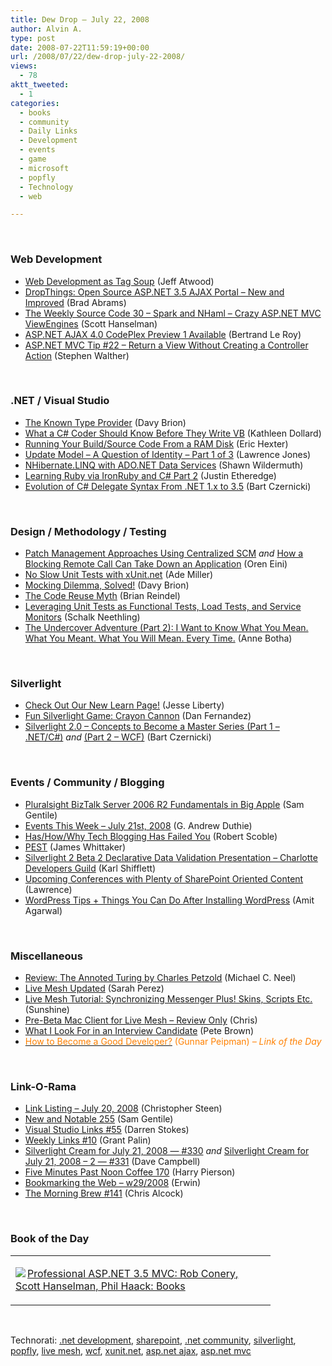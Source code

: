 ```yaml
---
title: Dew Drop – July 22, 2008
author: Alvin A.
type: post
date: 2008-07-22T11:59:19+00:00
url: /2008/07/22/dew-drop-july-22-2008/
views:
  - 78
aktt_tweeted:
  - 1
categories:
  - books
  - community
  - Daily Links
  - Development
  - events
  - game
  - microsoft
  - popfly
  - Technology
  - web

---
```

</p> 

&#160;

### Web Development

  * [Web Development as Tag Soup][1] (Jeff Atwood)
  * [DropThings: Open Source ASP.NET 3.5 AJAX Portal &#8211; New and Improved][2] (Brad Abrams)
  * [The Weekly Source Code 30 &#8211; Spark and NHaml &#8211; Crazy ASP.NET MVC ViewEngines][3] (Scott Hanselman)
  * [ASP.NET AJAX 4.0 CodePlex Preview 1 Available][4] (Bertrand Le Roy)
  * [ASP.NET MVC Tip #22 &#8211; Return a View Without Creating a Controller Action][5] (Stephen Walther)

&#160;

### .NET / Visual Studio

  * [The Known Type Provider][6] (Davy Brion)
  * [What a C# Coder Should Know Before They Write VB][7] (Kathleen Dollard)
  * [Running Your Build/Source Code From a RAM Disk][8] (Eric Hexter)
  * [Update Model &#8211; A Question of Identity &#8211; Part 1 of 3][9] (Lawrence Jones)
  * [NHibernate.LINQ with ADO.NET Data Services][10] (Shawn Wildermuth)
  * [Learning Ruby via IronRuby and C# Part 2][11] (Justin Etheredge)
  * [Evolution of C# Delegate Syntax From .NET 1.x to 3.5][12] (Bart Czernicki)

&#160;

### Design / Methodology / Testing

  * [Patch Management Approaches Using Centralized SCM][13]&#160;_and_&#160;[How a Blocking Remote Call Can Take Down an Application][14] (Oren Eini)
  * [No Slow Unit Tests with xUnit.net][15] (Ade Miller)
  * [Mocking Dilemma, Solved!][16] (Davy Brion)
  * [The Code Reuse Myth][17] (Brian Reindel)
  * [Leveraging Unit Tests as Functional Tests, Load Tests, and Service Monitors][18] (Schalk Neethling)
  * [The Undercover Adventure (Part 2): I Want to Know What You Mean. What You Meant. What You Will Mean. Every Time.][19] (Anne Botha)

&#160;

### Silverlight

  * [Check Out Our New Learn Page!][20] (Jesse Liberty)
  * [Fun Silverlight Game: Crayon Cannon][21] (Dan Fernandez)
  * [Silverlight 2.0 &#8211; Concepts to Become a Master Series (Part 1 &#8211; .NET/C#)][22]&#160;_and_&#160;[(Part 2 &#8211; WCF)][23] (Bart Czernicki)

&#160;

### Events / Community / Blogging

  * [Pluralsight BizTalk Server 2006 R2 Fundamentals in Big Apple][24] (Sam Gentile)
  * [Events This Week &#8211; July 21st, 2008][25] (G. Andrew Duthie)
  * [Has/How/Why Tech Blogging Has Failed You][26] (Robert Scoble)
  * [PEST][27] (James Whittaker)
  * [Silverlight 2 Beta 2 Declarative Data Validation Presentation &#8211; Charlotte Developers Guild][28] (Karl Shifflett)
  * [Upcoming Conferences with Plenty of SharePoint Oriented Content][29] (Lawrence)
  * [WordPress Tips + Things You Can Do After Installing WordPress][30] (Amit Agarwal)

&#160;</p> </p> 

### Miscellaneous

  * [Review: The Annoted Turing by Charles Petzold][31] (Michael C. Neel)
  * [Live Mesh Updated][32] (Sarah Perez)
  * [Live Mesh Tutorial: Synchronizing Messenger Plus! Skins, Scripts Etc.][33] (Sunshine)
  * [Pre-Beta Mac Client for Live Mesh &#8211; Review Only][34] (Chris)
  * [What I Look For in an Interview Candidate][35] (Pete Brown)
  * [<font color="#ff8000">How to Become a Good Developer?</font>][36] <font color="#ff8000">(Gunnar Peipman) <em>– Link of the Day</em></font>

&#160;

### Link-O-Rama

  * [Link Listing &#8211; July 20, 2008][37] (Christopher Steen)
  * [New and Notable 255][38] (Sam Gentile)
  * [Visual Studio Links #55][39] (Darren Stokes)
  * [Weekly Links #10][40] (Grant Palin)
  * [Silverlight Cream for July 21, 2008 &#8212; #330][41]&#160;_and_&#160;[Silverlight Cream for July 21, 2008 &#8211; 2 &#8212; #331][42] (Dave Campbell)
  * [Five Minutes Past Noon Coffee 170][43] (Harry Pierson)
  * [Bookmarking the Web &#8211; w29/2008][44] (Erwin)
  * [The Morning Brew #141][45] (Chris Alcock)

&#160;

### Book of the Day

<div class="wlWriterSmartContent" id="scid:7dc1bd33-94bd-46fd-a20b-0131235bcd47:da12af5e-f58d-4026-90c7-6845d19ffba1" style="padding-right: 0px; display: inline; padding-left: 0px; float: none; padding-bottom: 0px; margin: 0px; padding-top: 0px">
  <table cellspacing="0" cellpadding="2" width="400" border="0" unselectable="on">
    <tr>
      <td valign="top" width="400">
        <p>
          <a title="Professional ASP.NET 3.5 MVC: Rob Conery, Scott Hanselman, Phil Haack: Books" href="http://www.amazon.com/exec/obidos/ASIN/0470384611/alvinashcraft-20"><img data-recalc-dims="1" decoding="async" src="https://i0.wp.com/images.amazon.com/images/P/0470384611.01.MZZZZZZZ.jpg?w=660" border="0" align="left" style="float:left" />Professional ASP.NET 3.5 MVC: Rob Conery, Scott Hanselman, Phil Haack: Books</a>
        </p>
      </td>
    </tr>
  </table>
</div>

&#160;

<div class="wlWriterSmartContent" id="scid:C16BAC14-9A3D-4c50-9394-FBFEF7A93539:51534cfb-d6af-4f9e-bd36-ada583c5ba6b" style="padding-right: 0px; display: inline; padding-left: 0px; float: none; padding-bottom: 0px; margin: 0px; padding-top: 0px">
  <!--dotnetkickit-->
</div>

<div class="wlWriterSmartContent" id="scid:d7bf807d-7bb0-458a-811f-90c51817d5c2:9740a11d-1114-426a-a99e-f87f3c89bb22" style="padding-right: 0px; display: inline; padding-left: 0px; float: none; padding-bottom: 0px; margin: 0px; padding-top: 0px">
  <p>
    <span class="TagSite">Technorati:</span> <a href="http://technorati.com/tag/.net+development" rel="tag" class="tag">.net development</a>, <a href="http://technorati.com/tag/sharepoint" rel="tag" class="tag">sharepoint</a>, <a href="http://technorati.com/tag/.net+community" rel="tag" class="tag">.net community</a>, <a href="http://technorati.com/tag/silverlight" rel="tag" class="tag">silverlight</a>, <a href="http://technorati.com/tag/popfly" rel="tag" class="tag">popfly</a>, <a href="http://technorati.com/tag/live+mesh" rel="tag" class="tag">live mesh</a>, <a href="http://technorati.com/tag/wcf" rel="tag" class="tag">wcf</a>, <a href="http://technorati.com/tag/xunit.net" rel="tag" class="tag">xunit.net</a>, <a href="http://technorati.com/tag/asp.net+ajax" rel="tag" class="tag">asp.net ajax</a>, <a href="http://technorati.com/tag/asp.net+mvc" rel="tag" class="tag">asp.net mvc</a><br /><!-- StartInsertedTags: .net development, sharepoint, .net community, silverlight, popfly, live mesh, wcf, xunit.net, asp.net ajax, asp.net mvc :EndInsertedTags -->
  </p>
</div>

 [1]: http://www.codinghorror.com/blog/archives/001155.html
 [2]: http://blogs.msdn.com/brada/archive/2008/07/21/dropthings-open-source-asp-net-3-5-ajax-portal-new-and-improved.aspx
 [3]: http://www.hanselman.com/blog/TheWeeklySourceCode30SparkAndNHamlCrazyASPNETMVCViewEngines.aspx
 [4]: http://weblogs.asp.net/bleroy/archive/2008/07/21/asp-net-ajax-4-0-codeplex-preview-1-available.aspx
 [5]: http://weblogs.asp.net/stephenwalther/archive/2008/07/21/asp-net-mvc-tip-22-return-a-view-without-creating-a-controller-action.aspx
 [6]: http://davybrion.com/blog/2008/07/the-known-type-provider/
 [7]: http://msmvps.com/blogs/kathleen/archive/2008/07/19/what-a-c-coder-should-know-before-they-write-vb.aspx
 [8]: http://www.lostechies.com/blogs/hex/archive/2008/07/21/running-your-build-source-code-from-a-ram-disk.aspx
 [9]: http://blogs.msdn.com/adonet/archive/2008/07/21/update-model-a-question-of-identity-part-1-of-3.aspx
 [10]: http://wildermuth.com/2008/07/21/NHibernate_LINQ_with_ADO_NET_Data_Services
 [11]: http://www.codethinked.com/post/2008/07/21/Learning-Ruby-via-IronRuby-and-C-Part-2.aspx
 [12]: http://silverlighthack.com/post/2008/07/14/Evolution-of-delegate-syntax-from-NET-10-to-NET-35.aspx
 [13]: http://ayende.com/Blog/archive/2008/07/21/Patch-management-approaches-using-centralized-SCM.aspx
 [14]: http://ayende.com/Blog/archive/2008/07/21/Unstable-code-How-a-blocking-remote-call-can-take-down.aspx
 [15]: http://www.ademiller.com/blogs/tech/2008/07/no-slow-unit-tests-with-xunitnet/?&owa_from=feed&owa_sid=
 [16]: http://davybrion.com/blog/2008/07/mocking-dilemma-solved/
 [17]: http://blog.reindel.com/2008/07/21/the-code-reuse-myth/
 [18]: http://dotnet.dzone.com/news/leveraging-unit-tests-as-funct
 [19]: http://dotnet.dzone.com/articles/the-undercover-adventure-chapt
 [20]: http://silverlight.net/blogs/jesseliberty/archive/2008/07/21/check-out-our-new-learn-page.aspx
 [21]: http://blogs.msdn.com/danielfe/archive/2008/07/21/fun-silverlight-game-crayon-cannon.aspx
 [22]: http://silverlighthack.com/post/2008/07/15/Silverlight-2-What-you-need-to-know-to-take-your-knowledge-to-the-next-level.aspx
 [23]: http://silverlighthack.com/post/2008/07/20/Silverlight-20-Concepts-To-Become-A-Silverlight-Master-(Series-Part-2-WCF).aspx
 [24]: http://samgentile.com/blogs/samgentile/archive/2008/07/21/pluralsight-biztalk-server-2006-r2-fundamentals-in-big-apple.aspx
 [25]: http://blogs.msdn.com/gduthie/archive/2008/07/21/events-this-week-july-21st-2008.aspx
 [26]: http://scobleizer.com/2008/07/22/why-tech-blogging-has-failed-you/
 [27]: http://blogs.msdn.com/james_whittaker/archive/2008/07/21/pest.aspx
 [28]: http://karlshifflett.wordpress.com/2008/07/21/silverlight-2-beta-2-declarative-data-validation-presentation-charlotte-developers-guild/
 [29]: http://blogs.msdn.com/sharepoint/archive/2008/07/21/upcoming-conferences-with-plenty-of-sharepoint-oriented-content.aspx
 [30]: http://www.labnol.org/internet/blogging/wordpress-tips-post-installation-hacks/3931/
 [31]: http://devlicio.us/blogs/vinull/archive/2008/07/21/review-the-annotated-turing-by-charles-petzold.aspx
 [32]: http://on10.net/blogs/sarahintampa/Live-Mesh-Updated/
 [33]: http://www.liveside.net/blogs/main/archive/2008/07/21/live-mesh-tutorial-synchronizing-messenger-plus-skins-scripts-etc.aspx
 [34]: http://www.liveside.net/blogs/main/archive/2008/07/21/mac-client-for-live-mesh-review-and-download.aspx
 [35]: http://community.irritatedvowel.com/blogs/pete_browns_blog/archive/2008/07/21/What-I-Look-for-in-an-Interview-Candidate.aspx
 [36]: http://weblogs.asp.net/gunnarpeipman/archive/2008/07/22/how-to-become-a-good-developer.aspx
 [37]: http://www.dotnetjunkies.com/WebLog/csteen/archive/2008/07/21/489806.aspx
 [38]: http://samgentile.com/blogs/samgentile/archive/2008/07/21/new-and-notable-255.aspx
 [39]: http://visualstudiohacks.com/blog/visual-studio-links-55/
 [40]: http://www.grantpalin.com/2008/07/20/weekly-links-10/
 [41]: http://geekswithblogs.net/WynApseTechnicalMusings/archive/2008/07/21/123924.aspx
 [42]: http://geekswithblogs.net/WynApseTechnicalMusings/archive/2008/07/21/123936.aspx
 [43]: http://devhawk.net/2008/07/21/Five+Minutes+Past+Noon+Coffee+170.aspx
 [44]: http://www.d2design.be/bookmarking/bookmarking-the-web-w292008/
 [45]: http://blog.cwa.me.uk/2008/07/22/the-morning-brew-141/